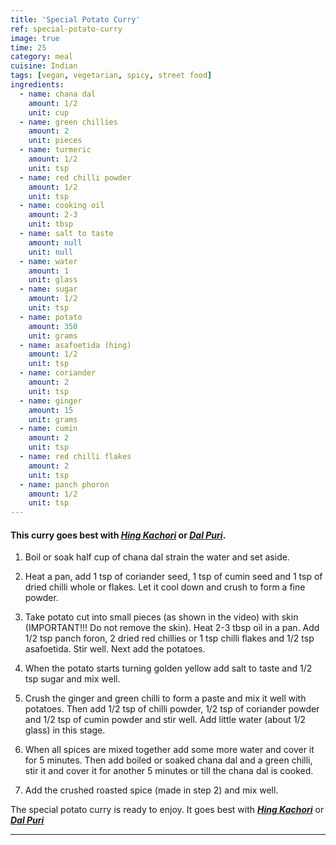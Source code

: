 ```yaml
---
title: 'Special Potato Curry'
ref: special-potato-curry
image: true
time: 25
category: meal
cuisine: Indian
tags: [vegan, vegetarian, spicy, street food]
ingredients:
  - name: chana dal
    amount: 1/2
    unit: cup
  - name: green chillies
    amount: 2
    unit: pieces
  - name: turmeric
    amount: 1/2
    unit: tsp
  - name: red chilli powder
    amount: 1/2
    unit: tsp
  - name: cooking oil
    amount: 2-3
    unit: tbsp
  - name: salt to taste
    amount: null
    unit: null
  - name: water
    amount: 1
    unit: glass
  - name: sugar
    amount: 1/2
    unit: tsp
  - name: potato
    amount: 350
    unit: grams
  - name: asafoetida (hing)
    amount: 1/2
    unit: tsp
  - name: coriander
    amount: 2
    unit: tsp
  - name: ginger
    amount: 15
    unit: grams
  - name: cumin
    amount: 2
    unit: tsp
  - name: red chilli flakes
    amount: 2
    unit: tsp
  - name: panch phoron
    amount: 1/2
    unit: tsp
---
```


#### This curry goes best with [__*Hing Kachori*__](www.lostauthenticrecipes.com/hing-kachori) or [__*Dal Puri*__](www.lostauthenticrecipes.com/dal-puri).

1. Boil or soak half cup of chana dal strain the water and set aside. 

2. Heat a pan, add 1 tsp of coriander seed, 1 tsp of cumin seed and 1 tsp of dried chilli whole or flakes. Let it cool down and crush to form a fine powder. 

3. Take potato cut into small pieces (as shown in the video) with skin (IMPORTANT!!! Do not remove the skin). Heat 2-3 tbsp oil in a pan. Add 1/2 tsp panch foron, 2 dried red chillies or 1 tsp chilli flakes and 1/2 tsp asafoetida. Stir well. Next add the potatoes. 

4. When the potato starts turning golden yellow add salt to taste and 1/2 tsp sugar and mix well. 

5. Crush the ginger and green chilli to form a paste and mix it well with potatoes. Then add 1/2 tsp of chilli powder, 1/2 tsp of coriander powder and 1/2 tsp of cumin powder and stir well. Add little water (about 1/2 glass) in this stage. 

6. When all spices are mixed together add some more water and cover it for 5 minutes. Then add boiled or soaked chana dal and a green chilli, stir it and cover it for another 5 minutes or till the chana dal is cooked. 

7. Add the crushed roasted spice (made in step 2) and mix well. 

The special potato curry is ready to enjoy. It goes best with [__*Hing Kachori*__](www.lostauthenticrecipes.com/hing-kachori) or [__*Dal Puri*__](www.lostauthenticrecipes.com/dal-puri)

---
